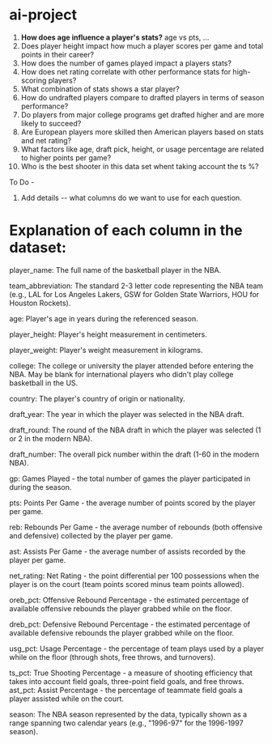 # ai-project
1. **How does age influence a player's stats?** age vs pts, ...
3. Does player height impact how much a player scores per game and total points in their career?
4. How does the number of games played impact a players stats?
5. How does net rating correlate with other performance stats for high-scoring players?
6. What combination of stats shows a star player?
7. How do undrafted players compare to drafted players in terms of season performance?
8. Do players from major college programs get drafted higher and are more likely to succeed?
9. Are European players more skilled then American players based on stats and net rating?
10. What factors like age, draft pick, height, or usage percentage are related to higher points per game?
11. Who is the best shooter in this data set whent taking account the ts %?

To Do -
1. Add details -- what columns do we want to use for each question.

# Explanation of each column in the dataset:

player_name: The full name of the basketball player in the NBA.

team_abbreviation: The standard 2-3 letter code representing the NBA team
(e.g., LAL for Los Angeles Lakers, GSW for Golden State Warriors, HOU for Houston Rockets).
                                                                                                           
age: Player's age in years during the referenced season.

player_height: Player's height measurement in centimeters.
                                 
player_weight: Player's weight measurement in kilograms.
                                 
college: The college or university the player attended before entering the NBA. May be blank for international players
who didn't play college basketball in the US.
                                                                                      
country: The player's country of origin or nationality.
                                                                                      
draft_year: The year in which the player was selected in the NBA draft.
                                                                                      
draft_round: The round of the NBA draft in which the player was selected (1 or 2 in the modern NBA).
                                                                                      
draft_number: The overall pick number within the draft (1-60 in the modern NBA).
                                                                                      
gp: Games Played - the total number of games the player participated in during the season.
                                                                                      
pts: Points Per Game - the average number of points scored by the player per game.
                                                                                      
reb: Rebounds Per Game - the average number of rebounds (both offensive and defensive) collected by the player per game.
                                                                                      
ast: Assists Per Game - the average number of assists recorded by the player per game.
                                                                                      
net_rating: Net Rating - the point differential per 100 possessions when the player is on the court (team points scored minus team points allowed).
                                                                                      
oreb_pct: Offensive Rebound Percentage - the estimated percentage of available offensive rebounds the player grabbed while on the floor.
                                                                                      
dreb_pct: Defensive Rebound Percentage - the estimated percentage of available defensive rebounds the player grabbed while on the floor.
                                                                                      
usg_pct: Usage Percentage - the percentage of team plays used by a player while on the floor (through shots, free throws, and turnovers).
                                                                                      
ts_pct: True Shooting Percentage - a measure of shooting efficiency that takes into account field goals, three-point field goals, and free throws.
ast_pct: Assist Percentage - the percentage of teammate field goals a player assisted while on the court.
                                                                                      
season: The NBA season represented by the data, typically shown as a range spanning two calendar years (e.g., "1996-97" for the 1996-1997 season).
